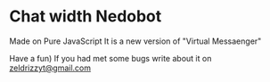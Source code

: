 # Chat width Nedobot
Made on Pure JavaScript
It is a new version of "Virtual Messaenger"

Have a fun)
If you had met some bugs write about it on zeldrizzyt@gmail.com
